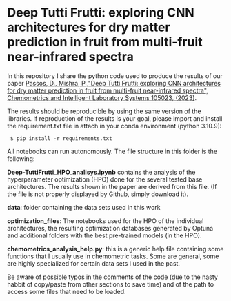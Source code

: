 # <b>Deep Tutti Frutti: exploring CNN architectures for dry matter prediction in fruit from multi-fruit near-infrared spectra</b>

In this repository I share the python code used to produce the results of our paper [Passos, D., Mishra, P.,"Deep Tutti Frutti: exploring CNN architectures for dry matter prediction in fruit from multi-fruit 
near-infrared spectra", Chemometrics and Intelligent Laboratory Systems 105023, (2023)](https://doi.org/10.1016/j.chemolab.2023.105023).

The results should be reproducible by using the same version of the libraries. If reproduction of the 
results is your goal, please import and install the requirement.txt file in attach in your conda environment
(python 3.10.9):

<code> $ pip install -r requirements.txt </code>

All notebooks can run autonomously. The file structure in this folder is the following:

**Deep-TuttiFrutti_HPO_analisys.ipynb** contains the analysis of the hyperparameter optimization (HPO) done
for the several tested base architectures. The results shown in the paper are derived from this file.
(If the file is not properly displayed by Github, simply download it).

**data**: folder containing the data sets used in this work

**optimization_files**: The notebooks used for the HPO of the individual architectures, the 
resulting optimization databases generated by Optuna and additional folders with the best 
pre-trained models (in the HPO).

**chemometrics_analysis_help.py**: this is a generic help file containing some functions that I 
usually use in chemometric tasks. Some are general, some are highly specialized for certain data sets
I used in the past. 


Be aware of possible typos in the comments of the code (due to the nasty habbit of copy/paste from other sections to
save time) and of the path to access some files that need to be loaded.
